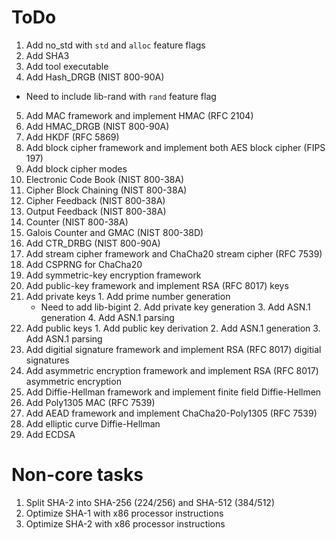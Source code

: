 # ToDo
 1. Add no_std with `std` and `alloc` feature flags
 2. Add SHA3
 3. Add tool executable
 4. Add Hash_DRGB (NIST 800-90A)
   - Need to include lib-rand with `rand` feature flag
 5. Add MAC framework and implement HMAC (RFC 2104)
 6. Add HMAC_DRGB (NIST 800-90A)
 7. Add HKDF (RFC 5869)
 8. Add block cipher framework and implement both AES block cipher (FIPS 197)
 9. Add block cipher modes
   1. Electronic Code Book (NIST 800-38A)
   2. Cipher Block Chaining (NIST 800-38A)
   3. Cipher Feedback (NIST 800-38A)
   4. Output Feedback (NIST 800-38A)
   5. Counter (NIST 800-38A)
   6. Galois Counter and GMAC (NIST 800-38D)
 10. Add CTR_DRBG (NIST 800-90A)
 11. Add stream cipher framework and ChaCha20 stream cipher (RFC 7539)
 12. Add CSPRNG for ChaCha20
 13. Add symmetric-key encryption framework 
 14. Add public-key framework and implement RSA (RFC 8017) keys
   1. Add private keys
     1. Add prime number generation
       - Need to add lib-bigint
     2. Add private key generation
     3. Add ASN.1 generation
     4. Add ASN.1 parsing
   2. Add public keys
     1. Add public key derivation
     2. Add ASN.1 generation
     3. Add ASN.1 parsing
 15. Add digitial signature framework and implement RSA (RFC 8017) digitial signatures
 16. Add asymmetric encryption framework and implement RSA (RFC 8017) asymmetric encryption
 17. Add Diffie-Hellman framework and implement finite field Diffie-Hellmen
 18. Add Poly1305 MAC (RFC 7539)
 19. Add AEAD framework and implement ChaCha20-Poly1305 (RFC 7539)
 20. Add elliptic curve Diffie-Hellman
 21. Add ECDSA

# Non-core tasks
 1. Split SHA-2 into SHA-256 (224/256) and SHA-512 (384/512)
   1. Optimize SHA-1 with x86 processor instructions
   2. Optimize SHA-2 with x86 processor instructions